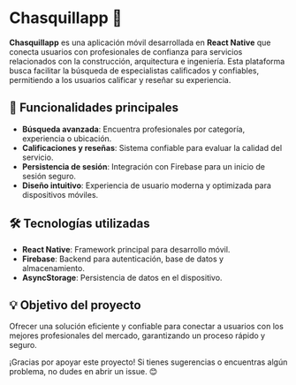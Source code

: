 # Chasquillapp 📜  

**Chasquillapp** es una aplicación móvil desarrollada en **React Native** que conecta usuarios con profesionales de confianza para servicios relacionados con la construcción, arquitectura e ingeniería. Esta plataforma busca facilitar la búsqueda de especialistas calificados y confiables, permitiendo a los usuarios calificar y reseñar su experiencia.  

## 🚀 Funcionalidades principales  
- **Búsqueda avanzada**: Encuentra profesionales por categoría, experiencia o ubicación.  
- **Calificaciones y reseñas**: Sistema confiable para evaluar la calidad del servicio.  
- **Persistencia de sesión**: Integración con Firebase para un inicio de sesión seguro.  
- **Diseño intuitivo**: Experiencia de usuario moderna y optimizada para dispositivos móviles.  

## 🛠️ Tecnologías utilizadas  
- **React Native**: Framework principal para desarrollo móvil.  
- **Firebase**: Backend para autenticación, base de datos y almacenamiento.  
- **AsyncStorage**: Persistencia de datos en el dispositivo.  

## 💡 Objetivo del proyecto  
Ofrecer una solución eficiente y confiable para conectar a usuarios con los mejores profesionales del mercado, garantizando un proceso rápido y seguro.  


¡Gracias por apoyar este proyecto! Si tienes sugerencias o encuentras algún problema, no dudes en abrir un issue. 😊
